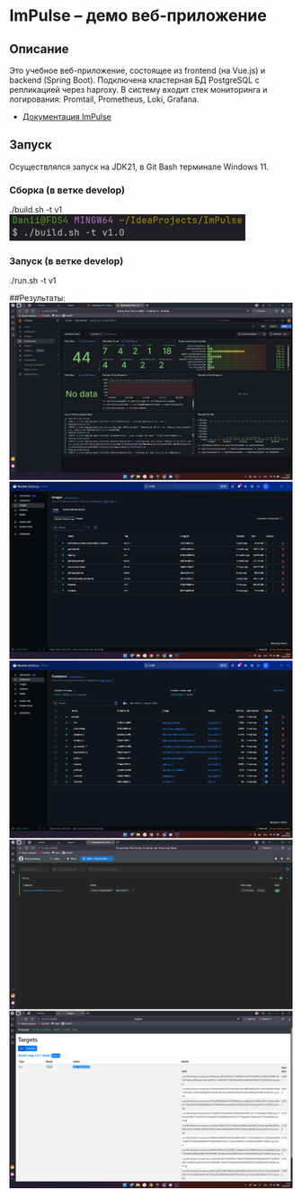 # ImPulse – демо веб-приложение

## Описание
Это учебное веб-приложение, состоящее из frontend (на Vue.js) и backend (Spring Boot).
Подключена кластерная БД PostgreSQL с репликацией через haproxy.
В систему входит стек мониторинга и логирования: Promtail, Prometheus, Loki, Grafana.

- [Документация ImPulse](https://docs.google.com/document/d/1d7-dOYGisRbLevdGnCuJMgfgFIVJyBu2Li3JAz_cuSo/edit?usp=sharing)

## Запуск
Осуществлялся запуск на JDK21, в Git Bash терминале Windows 11.


### Сборка (в ветке develop)
./build.sh -t v1
![build_cmd.png](imgs/build_cmd.png)

### Запуск (в ветке develop)
./run.sh -t v1

##Результаты:
![grafana.png](imgs/grafana.png)
![docker_images.png](imgs/docker_images.png)
![docker_containers.png](imgs/docker_containers.png)
![prometheus.png](imgs/prometheus.png)
![promtail.png](imgs/promtail.png)